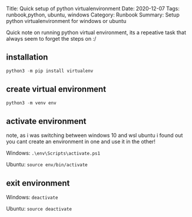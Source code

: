 Title: Quick setup of python virtualenvironment
Date: 2020-12-07
Tags: runbook,python, ubuntu, windows
Category: Runbook
Summary: Setup python virtualenvironment for windows or ubuntu

Quick note on running python virtual environment, its a repeative task that always seem to forget the steps on :/ 

## installation

``` python
python3 -m pip install virtualenv
```

## create virtual environment

``` python
python3 -m venv env
```

## activate environment

note, as i was switching between windows 10 and wsl ubuntu i found out you cant create an environment in one and use it in the other!

Windows: `.\env\Scripts\activate.ps1`

Ubuntu: `source env/bin/activate`

## exit environment

Windows: `deactivate`

Ubuntu: `source deactivate`
